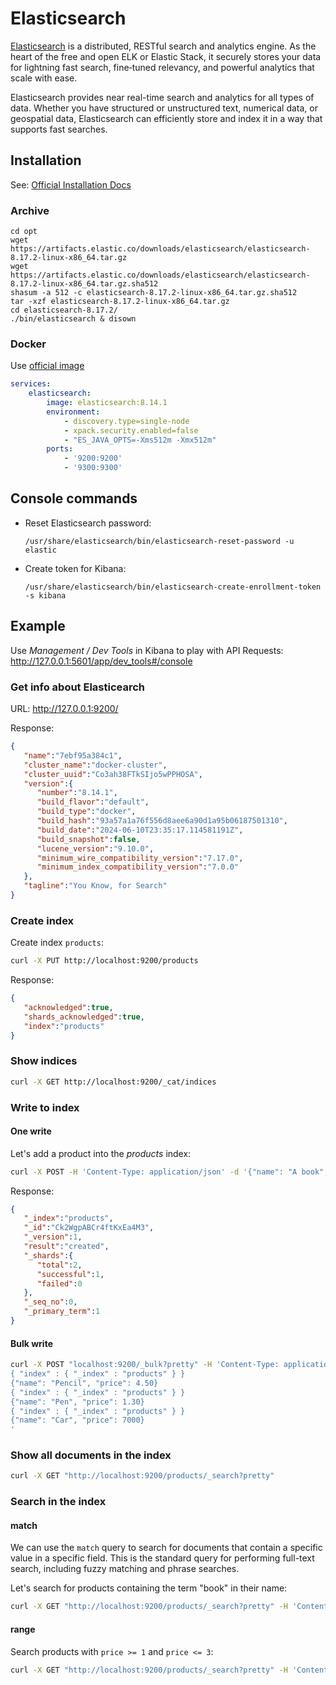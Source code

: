# Elasticsearch

[Elasticsearch](https://www.elastic.co/guide/en/elasticsearch/reference/current/index.html) is a distributed, RESTful search and analytics engine.
As the heart of the free and open ELK or Elastic Stack, it securely stores your data for lightning fast search, 
fine‑tuned relevancy, and powerful analytics that scale with ease.

Elasticsearch provides near real-time search and analytics for all types of data. 
Whether you have structured or unstructured text, numerical data, or geospatial data, 
Elasticsearch can efficiently store and index it in a way that supports fast searches.

## Installation

See: [Official Installation Docs](https://www.elastic.co/guide/en/elasticsearch/reference/current/install-elasticsearch.html)

### Archive

```
cd opt
wget https://artifacts.elastic.co/downloads/elasticsearch/elasticsearch-8.17.2-linux-x86_64.tar.gz
wget https://artifacts.elastic.co/downloads/elasticsearch/elasticsearch-8.17.2-linux-x86_64.tar.gz.sha512
shasum -a 512 -c elasticsearch-8.17.2-linux-x86_64.tar.gz.sha512 
tar -xzf elasticsearch-8.17.2-linux-x86_64.tar.gz
cd elasticsearch-8.17.2/
./bin/elasticsearch & disown
```

### Docker

Use [official image](https://hub.docker.com/_/elasticsearch)

```yaml
services:
    elasticsearch:
        image: elasticsearch:8.14.1
        environment:
            - discovery.type=single-node
            - xpack.security.enabled=false
            - "ES_JAVA_OPTS=-Xms512m -Xmx512m"
        ports:
            - '9200:9200'
            - '9300:9300'
```

## Console commands

- Reset Elasticsearch password:
    ```
    /usr/share/elasticsearch/bin/elasticsearch-reset-password -u elastic
    ```

- Create token for Kibana:
    ```
    /usr/share/elasticsearch/bin/elasticsearch-create-enrollment-token -s kibana
    ```

## Example

Use *Management / Dev Tools* in Kibana to play with API Requests: http://127.0.0.1:5601/app/dev_tools#/console

### Get info about Elasticearch

URL: http://127.0.0.1:9200/

Response:

```json
{
   "name":"7ebf95a384c1",
   "cluster_name":"docker-cluster",
   "cluster_uuid":"Co3ah38FTkSIjo5wPPHOSA",
   "version":{
      "number":"8.14.1",
      "build_flavor":"default",
      "build_type":"docker",
      "build_hash":"93a57a1a76f556d8aee6a90d1a95b06187501310",
      "build_date":"2024-06-10T23:35:17.114581191Z",
      "build_snapshot":false,
      "lucene_version":"9.10.0",
      "minimum_wire_compatibility_version":"7.17.0",
      "minimum_index_compatibility_version":"7.0.0"
   },
   "tagline":"You Know, for Search"
}
```

### Create index

Create index `products`: 

```bash
curl -X PUT http://localhost:9200/products
```

Response: 

```json
{
   "acknowledged":true,
   "shards_acknowledged":true,
   "index":"products"
}
```

### Show indices

```bash
curl -X GET http://localhost:9200/_cat/indices
```

### Write to index

#### One write

Let's add a product into the *products* index:

```bash
curl -X POST -H 'Content-Type: application/json' -d '{"name": "A book", "price": 2.99}' http://localhost:9200/products/_doc
```

Response: 

```json
{
   "_index":"products",
   "_id":"Ck2WgpABCr4ftKxEa4M3",
   "_version":1,
   "result":"created",
   "_shards":{
      "total":2,
      "successful":1,
      "failed":0
   },
   "_seq_no":0,
   "_primary_term":1
}
```

#### Bulk write

```bash
curl -X POST "localhost:9200/_bulk?pretty" -H 'Content-Type: application/json' -d'
{ "index" : { "_index" : "products" } }
{"name": "Pencil", "price": 4.50}
{ "index" : { "_index" : "products" } }
{"name": "Pen", "price": 1.30}
{ "index" : { "_index" : "products" } }
{"name": "Car", "price": 7000}
'

```

### Show all documents in the index

```bash
curl -X GET "http://localhost:9200/products/_search?pretty"
```

### Search in the index

#### match

We can use the `match` query to search for documents that contain a specific value in a specific field. 
This is the standard query for performing full-text search, including fuzzy matching and phrase searches.

Let's search for products containing the term "book" in their name:

```bash
curl -X GET "http://localhost:9200/products/_search?pretty" -H 'Content-Type: application/json' -d' { "query": { "match": { "name": "book" } } }'
```

#### range

Search products with `price >= 1` and `price <= 3`:

```bash
curl -X GET "http://localhost:9200/products/_search?pretty" -H 'Content-Type: application/json' -d' { "query": { "range": { "price": { "gte": 1, "lte": 3 }  } } }'
```
